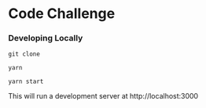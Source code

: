 # Code Challenge

### Developing Locally

```
git clone
```

```
yarn
```

```
yarn start
```

This will run a development server at http://localhost:3000